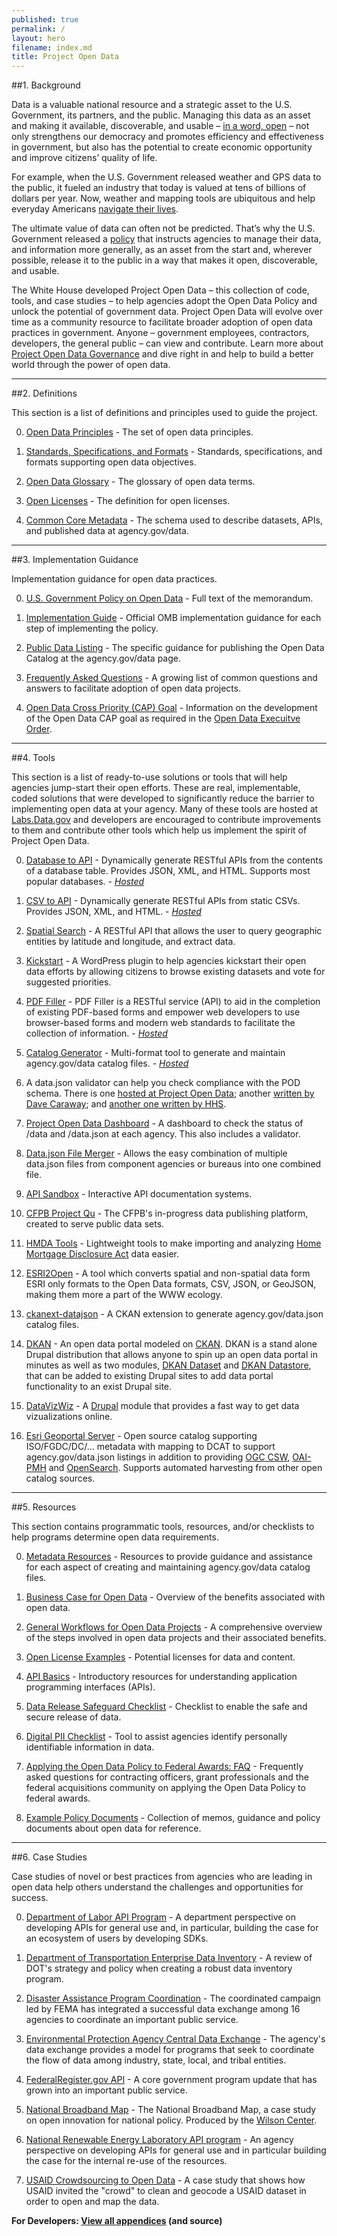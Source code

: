 ```yaml
---
published: true
permalink: /
layout: hero
filename: index.md
title: Project Open Data
---
```


##1. Background

Data is a valuable national resource and a strategic asset to the U.S. Government, its partners, and the public.  Managing this data as an asset and making it available, discoverable, and usable – [in a word, open](principles/) – not only strengthens our democracy and promotes efficiency and effectiveness in government, but also has the potential to create economic opportunity and improve citizens’ quality of life. 

For example, when the U.S. Government released weather and GPS data to the public, it fueled an industry that today is valued at tens of billions of dollars per year. Now, weather and mapping tools are ubiquitous and help everyday Americans [navigate their lives](business-case/). 

The ultimate value of data can often not be predicted. That’s why the U.S. Government released a [policy](policy-memo/) that instructs agencies to manage their data, and information more generally, as an asset from the start and, wherever possible, release it to the public in a way that makes it open, discoverable, and usable. 

The White House developed Project Open Data – this collection of code, tools, and case studies – to help agencies adopt the Open Data Policy and unlock the potential of government data. Project Open Data will evolve over time as a community resource to facilitate broader adoption of open data practices in government. Anyone – government employees, contractors, developers, the general public – can view and contribute. Learn more about [Project Open Data Governance](governance/) and dive right in and help to build a better world through the power of open data. 

----------------

##2. Definitions

This section is a list of definitions and principles used to guide the project.

0. [Open Data Principles](principles/) - The set of open data principles.

0. [Standards, Specifications, and Formats](open-standards/) - Standards, specifications, and formats supporting open data objectives.   

0. [Open Data Glossary](glossary/) - The glossary of open data terms.

0. [Open Licenses](open-licenses/) - The definition for open licenses. 

0. [Common Core Metadata](schema/) - The schema used to describe datasets, APIs, and published data at agency.gov/data.  

----------------

##3. Implementation Guidance

Implementation guidance for open data practices.  

0. [U.S. Government Policy on Open Data](/policy-memo/) - Full text of the memorandum.  

0. [Implementation Guide](/implementation-guide/) - Official OMB implementation guidance for each step of implementing the policy. 

0. [Public Data Listing](/catalog/) - The specific guidance for publishing the Open Data Catalog at the agency.gov/data page.  

0. [Frequently Asked Questions](/faq/) - A growing list of common questions and answers to facilitate adoption of open data projects.  

0. [Open Data Cross Priority (CAP) Goal](http://goals.performance.gov/opendata) - Information on the development of the Open Data CAP goal as required in the [Open Data Execuitve Order](http://www.whitehouse.gov/the-press-office/2013/05/09/executive-order-making-open-and-machine-readable-new-default-government). 

----------------

##4. Tools 

This section is a list of ready-to-use solutions or tools that will help agencies jump-start their open efforts.  These are real, implementable, coded solutions that were developed to significantly reduce the barrier to implementing open data at your agency.  Many of these tools are hosted at [Labs.Data.gov](http://labs.data.gov) and developers are encouraged to contribute improvements to them and contribute other tools which help us implement the spirit of Project Open Data.

0. [Database to API](https://github.com/project-open-data/db-to-api) - Dynamically generate RESTful APIs from the contents of a database table. Provides JSON, XML, and HTML. Supports most popular databases. -&nbsp;*[Hosted](http://labs.data.gov/db-to-api/readme.md)*
 
0. [CSV to API](https://github.com/project-open-data/csv-to-api) - Dynamically generate RESTful APIs from static CSVs. Provides JSON, XML, and HTML. -&nbsp;*[Hosted](http://labs.data.gov/csv-to-api/)*

0. [Spatial Search](https://github.com/project-open-data/SpatialSearch) - A RESTful API that allows the user to query geographic entities by latitude and longitude, and extract data.

0. [Kickstart](https://github.com/project-open-data/kickstart) - A WordPress plugin to help agencies kickstart their open data efforts by allowing citizens to browse existing datasets and vote for suggested priorities.  

0. [PDF Filler](https://github.com/project-open-data/pdf-filler) - PDF Filler is a RESTful service (API) to aid in the completion of existing PDF-based forms and empower web developers to use browser-based forms and modern web standards to facilitate the collection of information. -&nbsp;*[Hosted](http://labs.data.gov/pdf-filler)*

0. [Catalog Generator](https://github.com/project-open-data/catalog-generator) - Multi-format tool to generate and maintain agency.gov/data catalog files. -&nbsp;*[Hosted](http://project-open-data.github.com/catalog-generator/)*

0. A data.json validator can help you check compliance with the POD schema. There is one [hosted at Project Open Data](http://project-open-data.github.com/json-validator/); another [written by Dave Caraway](http://dwcaraway.github.io/podschema/validate.html); and [another one written by HHS](http://hub.healthdata.gov/pod/validate).

0. [Project Open Data Dashboard](http://data.civicagency.org) - A dashboard to check the status of /data and /data.json at each agency. This also includes a validator.

0. [Data.json File Merger](http://data.json.file.merger.ongithub.com/) - Allows the easy combination of multiple data.json files from component agencies or bureaus into one combined file.  

0. [API Sandbox](http://project-open-data.github.com/api-sandbox) - Interactive API documentation systems.

0. [CFPB Project Qu](https://github.com/cfpb/qu) - The CFPB's in-progress data publishing platform, created to serve public data sets.

0. [HMDA Tools](http://https://github.com/cfpb/hmda-tools) - Lightweight tools to make importing and analyzing [Home Mortgage Disclosure Act](http://en.wikipedia.org/wiki/Home_Mortgage_Disclosure_Act) data easier.

0. [ESRI2Open](http://github.com/project-open-data/esri2open) - A tool which converts spatial and non-spatial data form ESRI only formats to the Open Data formats, CSV, JSON, or GeoJSON, making them more a part of the WWW ecology.

0. [ckanext-datajson](https://github.com/HHS/ckanext-datajson) - A CKAN extension to generate agency.gov/data.json catalog files.

0. [DKAN](http://drupal.org/project/dkan) - An open data portal modeled on [CKAN](http://ckan.org/). DKAN is a stand alone Drupal distribution that allows anyone to spin up an open data portal in minutes as well as two modules, [DKAN Dataset](http://drupal.org/project/dkan_dataset) and [DKAN Datastore](http://drupal.org/project/dkan_datastore), that can be added to existing Drupal sites to add data portal functionality to an exist Drupal site.

0. [DataVizWiz](https://drupal.org/project/datavizwiz) - A [Drupal](http://drupal.org) module that provides a fast way to get data vizualizations online.

0. [Esri Geoportal Server](https://github.com/Esri/geoportal-server/) - Open source catalog supporting ISO/FGDC/DC/... metadata with mapping to DCAT to support agency.gov/data.json listings in addition to providing [OGC CSW](http://www.opengeospatial.org/standards/cat), [OAI-PMH](http://www.openarchives.org/pmh/) and [OpenSearch](http://www.opensearch.org). Supports automated harvesting from other open catalog sources.

----------------

##5. Resources

This section contains programmatic tools, resources, and/or checklists to help programs determine open data requirements.

0. [Metadata Resources](metadata-resources/) - 
Resources to provide guidance and assistance for each aspect of creating and maintaining agency.gov/data catalog files.  

0. [Business Case for Open Data](business-case/) - Overview of the benefits associated with open data.  

0. [General Workflows for Open Data Projects](future-case-study/) - A comprehensive overview of the steps involved in open data projects and their associated benefits.  

0. [Open License Examples](license-examples/) - Potential licenses for data and content.  

0. [API Basics](api-basics/) - Introductory resources for understanding application programming interfaces (APIs).

0. [Data Release Safeguard Checklist](http://www.data.gov/sites/default/files/attachments/Privacy%20and%20Security%20Checklist.pdf) - Checklist to enable the safe and secure release of data.

0. [Digital PII Checklist](digital-pii-checklist/) - Tool to assist agencies identify personally identifiable information in data.

0. [Applying the Open Data Policy to Federal Awards: FAQ](federal-awards-faq/) - Frequently asked questions for contracting officers, grant professionals and the federal acquisitions community on applying the Open Data Policy to federal awards. 

0. [Example Policy Documents](policy-docs/) - Collection of memos, guidance and policy documents about open data for reference.

----------------

##6. Case Studies

Case studies of novel or best practices from agencies who are leading in open data help others understand the challenges and opportunities for success.

0. [Department of Labor API Program](labor-case-study/) - A department perspective on developing APIs for general use and, in particular, building the case for an ecosystem of users by developing SDKs.

0. [Department of Transportation Enterprise Data Inventory](transportation-case-study/) - A review of DOT's strategy and policy when creating a robust data inventory program.  

0. [Disaster Assistance Program Coordination](fema-case-study/) - The coordinated campaign led by FEMA has integrated a successful data exchange among 16 agencies to coordinate an important public service.  

0. [Environmental Protection Agency Central Data Exchange](epa-case-study/) - The agency's data exchange provides a model for programs that seek to coordinate the flow of data among industry, state, local, and tribal entities.  

0. [FederalRegister.gov API](https://www.federalregister.gov/uploads/2012/11/FR2-API-Case-Study1.pdf) - A core government program update that has grown into an important public service.

0. [National Broadband Map](http://www.scribd.com/doc/109998799/The-National-Broadband-Map-A-Case-Study-on-Open-Innovation-for-National-Policy) - The National Broadband Map, a case study on open innovation for national policy.  Produced by the [Wilson Center](http://www.wilsoncenter.org/).

0. [National Renewable Energy Laboratory API program](http://developer.nrel.gov/api-case-study/) - An agency perspective on developing APIs for general use and in particular building the case for the internal re-use of the resources.

0. [USAID Crowdsourcing to Open Data](http://transition.usaid.gov/our_work/economic_growth_and_trade/development_credit/pdfs/2012/USAIDCrowdsourcingCaseStudy.pdf) - A case study that shows how USAID invited the "crowd" to clean and geocode a USAID dataset in order to open and map the data.


**For Developers: [View all appendices](http://github.com/project-open-data/) (and source)**
